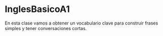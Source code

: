 # InglesBasicoA1
En esta clase vamos a obtener un vocabulario clave para construir frases simples y tener conversaciones cortas.
